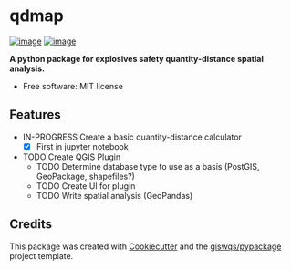 # qdmap

[![image](https://img.shields.io/pypi/v/qdmap.svg)](https://pypi.python.org/pypi/qdmap)
[![image](https://github.com/josh-spatial/qdmap/workflows/build/badge.svg)](https://github.com/josh-spatial/qdmap/actions?query=workflow%3Abuild)

**A python package for explosives safety quantity-distance spatial analysis.**

-   Free software: MIT license

## Features

- IN-PROGRESS Create a basic quantity-distance calculator 
    - [x] First in jupyter notebook
- TODO Create QGIS Plugin
    - TODO Determine database type to use as a basis (PostGIS, GeoPackage, shapefiles?)
    - TODO Create UI for plugin
    - TODO Write spatial analysis (GeoPandas)


## Credits

This package was created with [Cookiecutter](https://github.com/cookiecutter/cookiecutter) and the [giswqs/pypackage](https://github.com/giswqs/pypackage) project template.